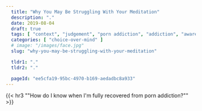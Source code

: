 ```yaml
---
  title: "Why You May Be Struggling With Your Meditation"
  description: "."
  date: 2019-08-04
  draft: true
  tags: [ "context", "judgement", "porn addiction", "addiction", "awareness", "awareness exercises", "perspective", "nofap", "neverfap", "neverfap deluxe" ]
  categories: [ "choice-over-mind" ]
  # image: "/images/face.jpg"
  slug: "why-you-may-be-struggling-with-your-meditation"

  tldr1: "."
  tldr2: "."

  pageId: "ee5cfa19-95bc-4970-b169-aedadbc8a933"
---
```




{{< hr3 "\"How do I know when I'm fully recovered from porn addiction?\"" >}}

